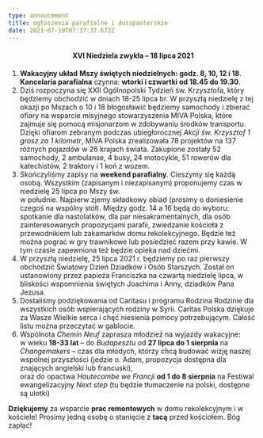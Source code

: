 ```yaml
---
type: annoucement
title: ogłoszenia parafialne i duszpasterskie
date: 2021-07-19T07:37:37.672Z
---
```

<h4 style="text-align:center;">XVI Niedziela zwykła – 18 lipca 2021</h4>

1. **Wakacyjny układ** **Mszy świętych niedzielnych: godz. 8, 10, 12 i 18**.\
   **Kancelaria parafialna** czynna: **wtorki i czwartki od 18.45 do 19.30**.
2. Dziś rozpoczyna się XXII Ogólnopolski Tydzień św. Krzysztofa, który będziemy obchodzić w dniach 18-25 lipca br. W przyszłą niedzielę z tej okazji po Mszach o 10 i 18 błogosławić będziemy samochody i zbierać ofiary na wsparcie misyjnego stowarzyszenia MIVA Polska, które zajmuje się pomocą misjonarzom w zdobywaniu środków transportu. Dzięki ofiarom zebranym podczas ubiegłorocznej *Akcji św. Krzysztof 1 grosz za 1 kilometr*, MIVA Polska zrealizowała 78 projektów na 137 różnych pojazdów w 26 krajach świata. Zakupione zostały 52 samochody, 2 ambulanse, 4 busy, 24 motocykle, 51 rowerów dla katechistów, 2 traktory i 1 koń z wozem.
3. Skończyliśmy zapisy na **weekend parafialny**. Cieszymy się każdą osobą. Wszystkim (zapisanym i niezapisanym) proponujemy czas w niedzielę 25 lipca po Mszy św.\
   w południe. Najpierw zjemy składkowy obiad (prosimy o doniesienie czegoś na wspólny stół). Między godz. 14 a 16 będą do wyboru: spotkanie dla nastolatków, dla par niesakramentalnych, dla osób zainteresowanych propozycjami parafii, zwiedzanie kościoła z przewodnikiem lub zakamarków domu rekolekcyjnego. Będzie też można pograć w gry trawnikowe lub posiedzieć razem przy kawie. W tym czasie zapewniona też będzie opieka nad dziećmi.
4. W przyszłą niedzielę, 25 lipca 2021 r. będziemy po raz pierwszy obchodzić Światowy Dzień Dziadków i Osób Starszych. Został on ustanowiony przez papieża Franciszka na czwartą niedzielę lipca, w bliskości wspomnienia świętych Joachima i Anny, dziadków Pana Jezusa.
5. Dostaliśmy podziękowania od Caritasu i programu Rodzina Rodzinie dla wszystkich osób wspierających rodziny w Syrii. Caritas Polska dziękuje za Wasze Wielkie serca i chęć niesienia pomocy potrzebującym. Całość listu można przeczytać w gablocie.
6. Wspólnota *Chemin Neuf* zaprasza młodzież na wyjazdy wakacyjne:\
   w wieku **18-33 lat** – do *Budapesztu* od **27 lipca do 1 sierpnia** na *Changemakers* – czas dla młodych, którzy chcą budować wizję naszej wspólnej przyszłości (jedzie o. Adam, propozycja dostępna dla znających angielski lub francuski),\
   oraz do opactwa *Hautecombe we Francji* **od 1 do 8 sierpnia** na Festiwal ewangelizacyjny *Next step* (tu będzie tłumaczenie na polski, dostępne są ulotki)

**Dziękujemy** za wsparcie **prac remontowych** w domu rekolekcyjnym i w kościele! Prosimy jedną osobę o stanięcie z **tacą** przed kościołem. Bóg zapłać!

<!--EndFragment-->
